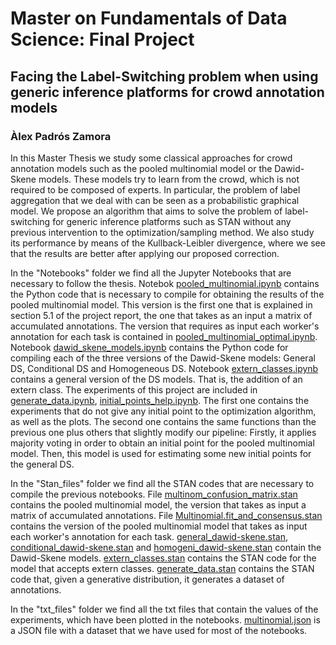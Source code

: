 # Master on Fundamentals of Data Science: Final Project
## Facing the Label-Switching problem when using generic inference platforms for crowd annotation models

### Àlex Padrós Zamora

In this Master Thesis we study some classical approaches for crowd annotation models such as the pooled multinomial model or the Dawid-Skene models. These models try to learn from the crowd, which is not required to be composed of experts. In particular, the problem of label aggregation that we deal with can be seen as a probabilistic graphical model. We propose an algorithm that aims to solve the problem of label-switching for generic inference platforms such as STAN without any previous intervention to the optimization/sampling method. We also study its performance by means of the Kullback-Leibler divergence, where we see that the results are better after applying our proposed correction.

In the "Notebooks" folder we find all the Jupyter Notebooks that are necessary to follow the thesis. Notebok [pooled_multinomial.ipynb](https://github.com/apadros01/TFM-CrowdLearning/blob/main/Notebooks/pooled_multinomial.ipynb) contains the Python code that is necessary to compile for obtaining the results of the pooled multinomial model. This version is the first one that is explained in section 5.1 of the project report, the one that takes as an input a matrix of accumulated annotations. The version that requires as input each worker's annotation for each task is contained in [pooled_multinomial_optimal.ipynb](https://github.com/apadros01/TFM-CrowdLearning/blob/main/Notebooks/pooled_multinomial_optimal.ipynb). Notebook [dawid_skene_models.ipynb](https://github.com/apadros01/TFM-CrowdLearning/blob/main/Notebooks/dawid_skene_models.ipynb) contains the Python code for compiling each of the three versions of the Dawid-Skene models: General DS, Conditional DS and Homogeneous DS. Notebook [extern_classes.ipynb](https://github.com/apadros01/TFM-CrowdLearning/blob/main/Notebooks/extern_classes.ipynb) contains a general version of the DS models. That is, the addition of an extern class. The experiments of this project are included in [generate_data.ipynb](https://github.com/apadros01/TFM-CrowdLearning/blob/main/Notebooks/generate_data.ipynb), [initial_points_help.ipynb](https://github.com/apadros01/TFM-CrowdLearning/blob/main/Notebooks/initial_points_help.ipynb).
The first one contains the experiments that do not give any initial point to the optimization algorithm, as well as the plots. The second one contains the same functions than the previous one plus others that slightly modify our pipeline: Firstly, it applies majority voting in order to obtain an initial point for the pooled multinomial model. Then, this model is used for estimating some new initial points for the general DS.

In the "Stan_files" folder we find all the STAN codes that are necessary to compile the previous notebooks. File [multinom_confusion_matrix.stan](https://github.com/apadros01/TFM-CrowdLearning/blob/main/Stan_Files/multinom_confusion_matrix.stan) contains the pooled multinomial model, the version that takes as input a matrix of accumulated annotations. File [Multinomial.fit_and_consensus.stan](https://github.com/apadros01/TFM-CrowdLearning/blob/main/Stan_Files/Multinomial.fit_and_consensus.stan) contains the version of the pooled multinomial model that takes as input each worker's annotation for each task. [general_dawid-skene.stan](https://github.com/apadros01/TFM-CrowdLearning/blob/main/Stan_Files/general_dawid-skene.stan), [conditional_dawid-skene.stan](https://github.com/apadros01/TFM-CrowdLearning/blob/main/Stan_Files/conditional_dawid-skene.stan) and [homogeni_dawid-skene.stan](https://github.com/apadros01/TFM-CrowdLearning/blob/main/Stan_Files/homogeni_dawid-skene.stan) contain the Dawid-Skene models. [extern_classes.stan](https://github.com/apadros01/TFM-CrowdLearning/blob/main/Stan_Files/extern_classes.stan) contains the STAN code for the model that accepts extern classes. [generate_data.stan](https://github.com/apadros01/TFM-CrowdLearning/blob/main/Stan_Files/generate_data.stan) contains the STAN code that, given a generative distribution, it generates a dataset of annotations. 

In the "txt_files" folder we find all the txt files that contain the values of the experiments, which have been plotted in the notebooks. [multinomial.json](https://github.com/apadros01/TFM-CrowdLearning/blob/main/multinomial.json) is a JSON file with a dataset that we have used for most of the notebooks.
